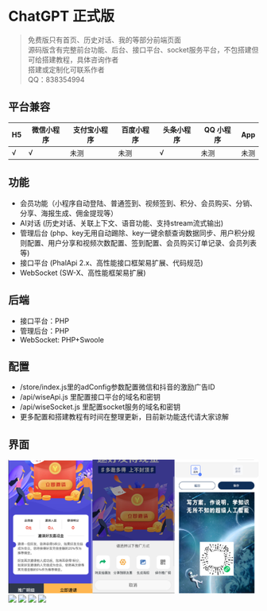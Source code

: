 # ChatGPT 正式版

> 免费版只有首页、历史对话、我的等部分前端页面  
> 源码版含有完整前台功能、后台、接口平台、socket服务平台，不包搭建但可给搭建教程，具体咨询作者  
> 搭建或定制化可联系作者  
> QQ：838354994  

## 平台兼容

| H5  | 微信小程序 | 支付宝小程序 | 百度小程序 | 头条小程序 | QQ 小程序 | App |
| --- | ---------- | ------------ | ---------- | ---------- | --------- | --- |
| √   | √          | 未测            | 未测       | √          | 未测         | 未测   |

## 功能
- 会员功能（小程序自动登陆、普通签到、视频签到、积分、会员购买、分销、分享、海报生成、佣金提现等）
- AI对话 (历史对话、关联上下文、语音功能、支持stream流式输出)
- 管理后台 (php、key无用自动踢除、key一键余额查询数据同步、用户积分规则配置、用户分享和视频次数配置、签到配置、会员购买订单记录、会员列表等)
- 接口平台 (PhalApi 2.x、高性能接口框架易扩展、代码规范)
- WebSocket (SW-X、高性能框架易扩展)

## 后端
- 接口平台：PHP
- 管理后台：PHP
- WebSocket: PHP+Swoole

## 配置
- /store/index.js里的adConfig参数配置微信和抖音的激励广告ID
- /api/wiseApi.js 里配置接口平台的域名和密钥
- /api/wiseSocket.js 里配置socket服务的域名和密钥
- 更多配置和搭建教程有时间在整理更新，目前新功能迭代请大家谅解

## 界面
![](https://github.com/jasonsooo/chatgpt/blob/main/111.jpg)
![](https://github.com/jasonsooo/chatgpt/blob/main/222.jpg)
![](https://github.com/jasonsooo/chatgpt/blob/main/333.jpg)
![](https://github.com/jasonsooo/chatgpt/blob/main/444.jpg)
![](https://github.com/jasonsooo/chatgpt/blob/main/555.jpg)
